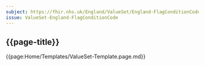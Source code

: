 ```yaml
---
subject: https://fhir.nhs.uk/England/ValueSet/England-FlagConditionCode
issue: ValueSet-England-FlagConditionCode
---
```

## {{page-title}}

{{page:Home/Templates/ValueSet-Template.page.md}}